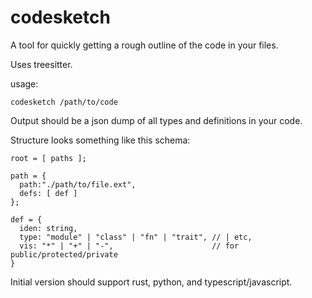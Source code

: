 # codesketch

A tool for quickly getting a rough outline of the code in your files.

Uses treesitter.

usage:

```
codesketch /path/to/code
```

Output should be a json dump of all types and definitions in your code.

Structure looks something like this schema:

```
root = [ paths ];

path = {
  path:"./path/to/file.ext",
  defs: [ def ]
};

def = {
  iden: string,
  type: "module" | "class" | "fn" | "trait", // | etc,
  vis: "*" | "+" | "-",                      // for public/protected/private
}

```

Initial version should support rust, python, and typescript/javascript.
